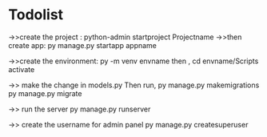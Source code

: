 # Todolist
->>create the project :
python-admin startproject Projectname
->>then create app:
py manage.py startapp appname

->>create the environment:
py -m venv envname
then ,
cd envname/Scripts
activate

->> make the change in models.py 
Then run,
py manage.py makemigrations
py manage.py migrate


->> run the server
py manage.py runserver


->> create the username for admin panel
py manage.py createsuperuser 
